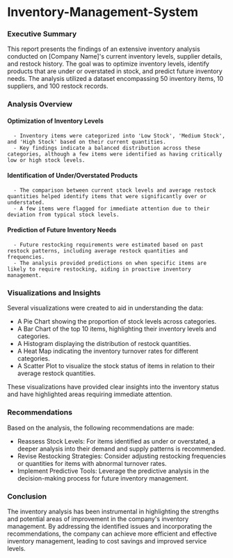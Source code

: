 # Inventory-Management-System


### Executive Summary
This report presents the findings of an extensive inventory analysis conducted on [Company Name]'s current inventory levels, supplier details, and restock history. The goal was to optimize inventory levels, identify products that are under or overstated in stock, and predict future inventory needs. The analysis utilized a dataset encompassing 50 inventory items, 10 suppliers, and 100 restock records.


### Analysis Overview

  #### Optimization of Inventory Levels
      - Inventory items were categorized into 'Low Stock', 'Medium Stock', and 'High Stock' based on their current quantities.
      - Key findings indicate a balanced distribution across these categories, although a few items were identified as having critically low or high stock levels.

  #### Identification of Under/Overstated Products
      - The comparison between current stock levels and average restock quantities helped identify items that were significantly over or understated.
      - A few items were flagged for immediate attention due to their deviation from typical stock levels.

  #### Prediction of Future Inventory Needs
      - Future restocking requirements were estimated based on past restock patterns, including average restock quantities and frequencies.
      - The analysis provided predictions on when specific items are likely to require restocking, aiding in proactive inventory management.


### Visualizations and Insights

Several visualizations were created to aid in understanding the data:

  - A Pie Chart showing the proportion of stock levels across categories.
  - A Bar Chart of the top 10 items, highlighting their inventory levels and categories.
  - A Histogram displaying the distribution of restock quantities.
  - A Heat Map indicating the inventory turnover rates for different categories.
  - A Scatter Plot to visualize the stock status of items in relation to their average restock quantities.

These visualizations have provided clear insights into the inventory status and have highlighted areas requiring immediate attention.


### Recommendations

Based on the analysis, the following recommendations are made:

- Reassess Stock Levels: For items identified as under or overstated, a deeper analysis into their demand and supply patterns is recommended.
- Revise Restocking Strategies: Consider adjusting restocking frequencies or quantities for items with abnormal turnover rates.
- Implement Predictive Tools: Leverage the predictive analysis in the decision-making process for future inventory management.


### Conclusion

The inventory analysis has been instrumental in highlighting the strengths and potential areas of improvement in the company's inventory management. By addressing the identified issues and incorporating the recommendations, the company can achieve more efficient and effective inventory management, leading to cost savings and improved service levels.
